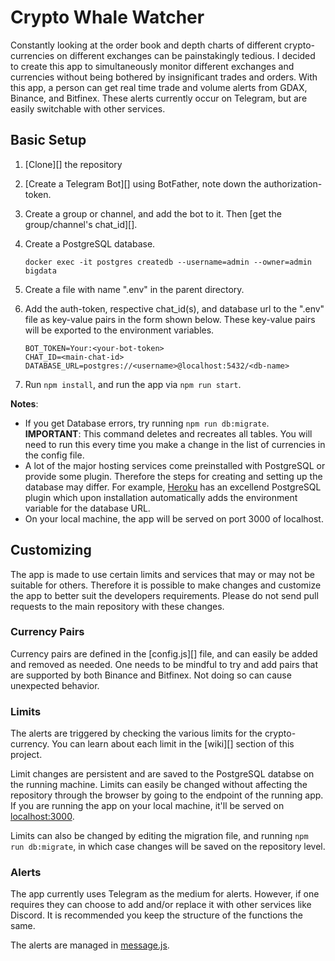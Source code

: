 # Crypto Whale Watcher

Constantly looking at the order book and depth charts of different crypto-currencies on different exchanges can be painstakingly tedious. I decided to create this app to simultaneously monitor different exchanges and currencies without being bothered by insignificant trades and orders. With this app, a person can get real time trade and volume alerts from GDAX, Binance, and Bitfinex. These alerts currently occur on Telegram, but are easily switchable with other services.

## Basic Setup

1. [Clone][] the repository

2. [Create a Telegram Bot][] using BotFather, note down the authorization-token.

3. Create a group or channel, and add the bot to it. Then [get the group/channel's chat_id][].

4. Create a PostgreSQL database.<br>

   ```
   docker exec -it postgres createdb --username=admin --owner=admin bigdata
   ```

5. Create a file with name ".env" in the parent directory.

6. Add the auth-token, respective chat_id(s), and database url to the ".env" file as key-value pairs in the form shown below. These key-value pairs will be exported to the environment variables.
   ```
   BOT_TOKEN=Your:<your-bot-token>
   CHAT_ID=<main-chat-id>
   DATABASE_URL=postgres://<username>@localhost:5432/<db-name>
   ```
7. Run `npm install`, and run the app via `npm run start`.

**Notes**:

- If you get Database errors, try running `npm run db:migrate`. **IMPORTANT**: This command deletes and recreates all tables. You will need to run this every time you make a change in the list of currencies in the config file.
- A lot of the major hosting services come preinstalled with PostgreSQL or provide some plugin. Therefore the steps for creating and setting up the database may differ. For example, [Heroku](https://www.heroku.com/) has an excellend PostgreSQL plugin which upon installation automatically adds the environment variable for the database URL.
- On your local machine, the app will be served on port 3000 of localhost.

## Customizing

The app is made to use certain limits and services that may or may not be suitable for others. Therefore it is possible to make changes and customize the app to better suit the developers requirements. Please do not send pull requests to the main repository with these changes.

### Currency Pairs

Currency pairs are defined in the [config.js][] file, and can easily be added and removed as needed. One needs to be mindful to try and add pairs that are supported by both Binance and Bitfinex. Not doing so can cause unexpected behavior.

### Limits

The alerts are triggered by checking the various limits for the crypto-currency. You can learn about each limit in the [wiki][] section of this project.

Limit changes are persistent and are saved to the PostgreSQL databse on the running machine. Limits can easily be changed without affecting the repository through the browser by going to the endpoint of the running app. If you are running the app on your local machine, it'll be served on [localhost:3000](http://localhost:3000).

Limits can also be changed by editing the migration file, and running `npm run db:migrate`, in which case changes will be saved on the repository level.

### Alerts

The app currently uses Telegram as the medium for alerts. However, if one requires they can choose to add and/or replace it with other services like Discord. It is recommended you keep the structure of the functions the same.

The alerts are managed in [message.js](./lib/message.js).
